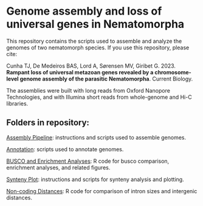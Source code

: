 # Genome assembly and loss of universal genes in Nematomorpha

This repository contains the scripts used to assemble and analyze the genomes of two nematomorph species. If you use this repository, please cite:

Cunha TJ, De Medeiros BAS, Lord A, Sørensen MV, Giribet G. 2023. **Rampant loss of universal metazoan genes revealed by a chromosome-level genome assembly of the parasitic Nematomorpha**. Current Biology.

The assemblies were built with long reads from Oxford Nanopore Technologies, and with Illumina short reads from whole-genome and Hi-C libraries.

## Folders in repository:

[Assembly Pipeline](assembly%20pipeline): instructions and scripts used to assemble genomes.

[Annotation](annotation): scripts used to annotate genomes.

[BUSCO and Enrichment Analyses](buscos%20and%20enrichment%20analyses%20R): R code for busco comparison, enrichment analyses, and related figures.

[Synteny Plot](synteny): instructions and scripts for synteny analysis and plotting.

[Non-coding Distances](noncoding%distances): R code for comparison of intron sizes and intergenic distances.
